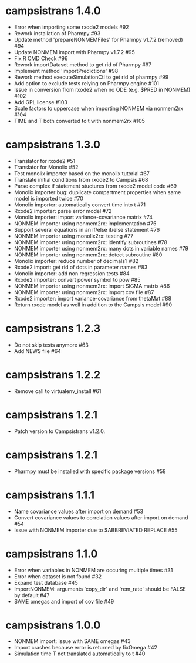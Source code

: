 # campsistrans 1.4.0

* Error when importing some rxode2 models #92
* Rework installation of Pharmpy #93
* Update method 'prepareNONMEMFiles' for Pharmpy v1.7.2 (removed) #94
* Update NONMEM import with Pharmpy v1.7.2 #95
* Fix R CMD Check #96
* Rework importDataset method to get rid of Pharmpy #97
* Implement method 'importPredictions' #98
* Rework method executeSimulationCtl to get rid of pharmpy #99
* Add option to exclude tests relying on Pharmpy engine #101
* Issue in conversion from rxode2 when no ODE (e.g. $PRED in NONMEM) #102
* Add GPL license #103
* Scale factors to uppercase when importing NONMEM via nonmem2rx #104
* TIME and T both converted to t with nonmem2rx #105

# campsistrans 1.3.0

* Translator for rxode2 #51
* Translator for Monolix #52
* Test monolix importer based on the monolix tutorial #67
* Translate initial conditions from rxode2 to Campsis #68
* Parse complex if statement stuctures from rxode2 model code #69
* Monolix importer bug: duplicate compartment properties when same model is imported twice #70
* Monolix importer: automatically convert time into t #71
* Rxode2 importer: parse error model #72
* Monolix importer: import variance-covariance matrix #74
* NONMEM importer using nonmem2rx: implementation #75
* Support several equations in an if/else if/else statement #76
* NONMEM importer using monolix2rx: testing #77
* NONMEM importer using nonmem2rx: identify subroutines #78
* NONMEM importer using nonmem2rx: many dots in variable names #79
* NONMEM importer using nonmem2rx: detect subroutine #80
* Monolix importer: reduce number of decimals? #82
* Rxode2 import: get rid of dots in parameter names #83
* Monolix importer: add non regression tests #84
* Rxode2 importer: convert power symbol to pow #85
* NONMEM importer using nonmem2rx: import SIGMA matrix #86
* NONMEM importer using nonmem2rx: import cov file #87
* Rxode2 importer: import variance-covariance from thetaMat #88
* Return rxode model as well in addition to the Campsis model #90

# campsistrans 1.2.3

* Do not skip tests anymore #63
* Add NEWS file #64

# campsistrans 1.2.2

* Remove call to virtualenv_install #61

# campsistrans 1.2.1

* Patch version to Campsistrans v1.2.0.

# campsistrans 1.2.1

* Pharmpy must be installed with specific package versions #58

# campsistrans 1.1.1

* Name covariance values after import on demand #53
* Convert covariance values to correlation values after import on demand #54
* Issue with NONMEM importer due to $ABBREVIATED REPLACE #55

# campsistrans 1.1.0

* Error when variables in NONMEM are occuring multiple times #31
* Error when dataset is not found #32
* Expand test database #45
* ImportNONMEM: arguments 'copy_dir' and 'rem_rate' should be FALSE by default #47
* SAME omegas and import of cov file #49

# campsistrans 1.0.0
* NONMEM import: issue with SAME omegas #43
* Import crashes because error is returned by fixOmega #42
* Simulation time T not translated automatically to t #40
